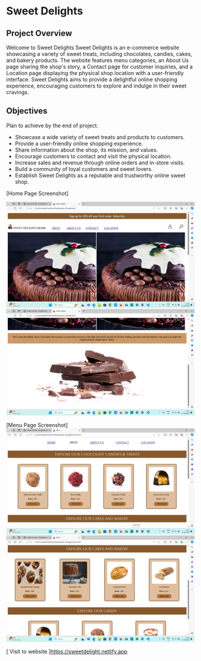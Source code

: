 # Sweet Delights
## Project Overview 
Welcome to Sweet Delights
Sweet Delights is an e-commerce website showcasing a variety of sweet treats, including chocolates, candies, cakes, and bakery products.
 The website features menu categories, an About Us page sharing the shop's story, a Contact page for customer inquiries, and a Location page displaying the physical shop location with a user-friendly interface. 
Sweet Delights aims to provide a delightful online shopping experience, encouraging customers to explore and indulge in their sweet cravings.
 
## Objectives
Plan to achieve by the end of project.

- Showcase a wide variety of sweet treats and products to customers.
- Provide a user-friendly online shopping experience.
- Share information about the shop, its mission, and values.
- Encourage customers to contact and visit the physical location.
- Increase sales and revenue through online orders and in-store visits.
- Build a community of loyal customers and sweet lovers.
- Establish Sweet Delights as a reputable and trustworthy online sweet shop.


[Home Page Screenshot]

![Home Page](./img/Home2.png)
![Home Page](./img/Home3.png)


[Menu Page Screenshot]
![Menu Page](./img/Menu1.png)
![Menu Page](./img/Menu2.png)



[ Visit to website ]https://sweetdelight.netlify.app